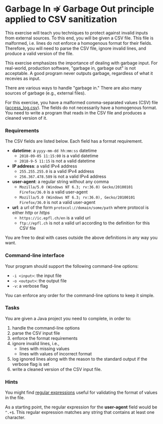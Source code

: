 # Garbage In ⇏ Garbage Out principle applied to CSV sanitization
This exercise will teach you techniques to protect against invalid inputs from external sources. To this end, you will be given a CSV file. This file is malformed, i.e. lines do not enforce a homogenous format for their fields. Therefore, you will need to parse the CSV file, ignore invalid lines, and produce a valid version of the file.

This exercise emphasizes the importance of dealing with garbage input. For real-world, production software, "garbage in, garbage out" is not acceptable. A good program never outputs garbage, regardless of what it recevies as input.

There are various ways to handle "garbage in." There are also many sources of garbage (e.g., external files).

For this exercise, you have a malformed comma-separated values (CSV) file ([access_log.csv](src/access_log.csv)). The fields do not necessarily have a homogenous format. You need to write a program that reads in the CSV file and produces a cleaned version of it.

### Requirements
The CSV fields are listed below. Each field has a format requirement.

- **datetime**: a `yyyy-mm-dd hh:mm:ss` datetime
    - `2018-09-05 11:15:00` is a valid datetime
    - `2018-9-5 11:15` is not a valid datetime
- **IP address**: a valid IPv4 address
    - `255.255.255.0` is a valid IPv4 address
    - `256.367.478.589` is not a valid IPv4 address
- **user-agent**: a regular string without any comma
    - `Mozilla/5.0 (Windows NT 6.3; rv:36.0) Gecko/20100101 Firefox/36.0` is a valid user-agent
    - `Mozilla/5.0 (Windows NT 6.3; rv:36.0), Gecko/20100101 Firefox/36.0` is not a valid user-agent
- **url**: a url of the form `protocol://domain/some/path` where protocol is either *http* or *https*
    - `https://ic.epfl.ch/en` is a valid url
    - `ftp://epfl.ch` is not a valid url according to the definition for this CSV file

You are free to deal with cases outside the above definitions in any way you want.

### Command-line interface
Your program should support the following command-line options:

- `-i <input>`: the input file
- `-o <output>`: the output file
- `-v`: a verbose flag

You can enforce any order for the command-line options to keep it simple.

### Tasks
You are given a Java project you need to complete, in order to:

1. handle the command-line options
1. parse the CSV input file
1. enforce the format requirements
1. ignore invalid lines, i.e.,
    - lines with missing values
    - lines with values of incorrect format
1. log ignored lines along with the reason to the standard output if the verbose flag is set
1. write a cleaned version of the CSV input file.

### Hints
You might find [regular expressions](https://docs.oracle.com/javase/8/docs/api/java/util/regex/Pattern.html) useful for validating the format of values in the file.

As a starting point, the regular expression for the **user-agent** field would be `^.+$`. This regular expression matches any string that contains at least one character.
